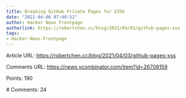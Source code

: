 ```yaml
---
title: Breaking GitHub Private Pages for $35k
date: "2021-04-06 07:40:51"
author: Hacker News Frontpage
authorlink: https://robertchen.cc/blog/2021/04/03/github-pages-xss
tags:
- Hacker-News-Frontpage
---
```


<p>Article URL: <a href="https://robertchen.cc/blog/2021/04/03/github-pages-xss">https://robertchen.cc/blog/2021/04/03/github-pages-xss</a></p>
<p>Comments URL: <a href="https://news.ycombinator.com/item?id=26709159">https://news.ycombinator.com/item?id=26709159</a></p>
<p>Points: 190</p>
<p># Comments: 24</p>
